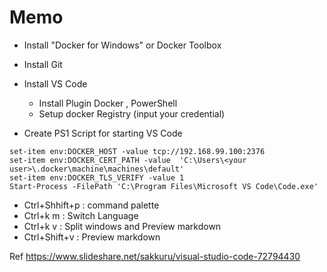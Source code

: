 # Memo


* Install "Docker for Windows" or Docker Toolbox
* Install Git
* Install VS Code
  * Install Plugin Docker , PowerShell
  * Setup docker Registry (input your credential)

* Create PS1 Script for starting VS Code
```
set-item env:DOCKER_HOST -value tcp://192.168.99.100:2376
set-item env:DOCKER_CERT_PATH -value  'C:\Users\<your user>\.docker\machine\machines\default'
set-item env:DOCKER_TLS_VERIFY -value 1
Start-Process -FilePath 'C:\Program Files\Microsoft VS Code\Code.exe'
```

* Ctrl+Shhift+p : command palette
* Ctrl+k m : Switch Language 
* Ctrl+k v : Split windows and Preview markdown
* Ctrl+Shift+v : Preview markdown

Ref
https://www.slideshare.net/sakkuru/visual-studio-code-72794430